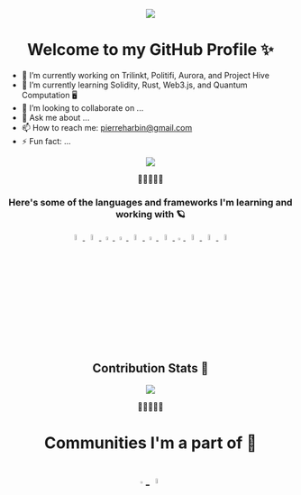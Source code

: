 <p align="center">
  <img src="https://c.tenor.com/YsOvD-moJhMAAAAd/benimaru-shinmon-fire-force.gif" />
</p>
<h1 align="center"> Welcome to my GitHub Profile ✨ </h1>
<p align="center">

- 🔭 I’m currently working on Trilinkt, Politifi, Aurora, and Project Hive
- 🌱 I’m currently learning Solidity, Rust, Web3.js, and Quantum Computation 🖥️
- 👯 I’m looking to collaborate on ...
- 💬 Ask me about ...
- 📫 How to reach me: pierreharbin@gmail.com
- ⚡ Fun fact: ...  
</p>
<p align="center">
  <img src="https://discord-readme-badge.vercel.app/api?id=senior potato#5517" />
  </p>
<p align="center">🌴🌴🌴🌴🌴</p>


<h3 align="center"><b> Here's some of the languages and frameworks I'm learning and working with 🪐</b></h3>
<!---some stuff i wanted to comment--->
<p align="center">

<a href="https://www.java.com/">
<img alt="Java URL" src="https://cdn.svgporn.com/logos/java.svg" style="width: 5%">
</a>
<a href="https://developer.mozilla.org/en-US/docs/Web/JavaScript">
<img alt="JavaScript URL" src="https://cdn.svgporn.com/logos/javascript.svg" style="width: 5%">
</a>
<a href="http://www.w3.org/TR/html5/">
<img alt="HTML5 URL" src="https://cdn.svgporn.com/logos/html-5.svg" style="width: 4%">
</a>
<a href="http://www.w3.org/TR/CSS/">
<img alt="CSS URL" src="https://cdn.svgporn.com/logos/css-3.svg" style="width: 4%">
</a>  
<a href="http://www.rust-lang.org/">
<img alt="Rust URL" src="https://cdn.svgporn.com/logos/rust.svg" style="width: 5%">
</a>  

<a href="https://flutter.dev/">
<img alt="Flutter URL" src="https://cdn.svgporn.com/logos/flutter.svg" style="width: 4%">
</a>

<a href="https://www.solidjs.com/">
<img alt="SolidJs URL" src="https://cdn.svgporn.com/logos/solidjs-icon.svg" style="width: 5%">
</a>
<a href="https://soliditylang.org/">
<img alt="Solidity URL" src="https://cdn.svgporn.com/logos/solidity.svg" style="width: 3%">
</a> 
<a href="https://threejs.org/">
<img alt="ThreeJS URL" src="https://cdn.svgporn.com/logos/threejs.svg" style="width: 5%">
</a>
<a href="https://web3js.readthedocs.io/en/v1.7.3/web3.html">
<img alt="Web3Js URL" src="https://cdn.svgporn.com/logos/web3js.svg" style="width: 5%">
</a>
<a href="https://trufflesuite.com/">
<img alt="Truffle URL" src="https://cdn.svgporn.com/logos/truffle-icon.svg" style="width: 5%">
</a>  
 
  
</p>
<!---some stuff i wanted to comment--->



<h2 align="center"> Contribution Stats 🤩 </h2>
<p align="center">
  <img src="https://github-readme-streak-stats.herokuapp.com?user=SirKentut&theme=material-palenight&hide_border=true&fire=8800B4&background=000000)](https://git.io/streak-stats" />
</p>
<p align="center">🌴🌴🌴🌴🌴</p>

<h1 align="center">Communities I'm a part of 🚀</h>
<p align="center">
<a href="https://www.ethereum.org/">
<img alt="Ethereum URL" src="https://cdn.svgporn.com/logos/ethereum-color.svg" style="width: 3%">
</a>   
<a href="https://cardano.org/">
<img alt="Cardano URL" src="https://cdn.svgporn.com/logos/cardano-icon.svg" style="width: 5%">
</a>  
</p>  
  


